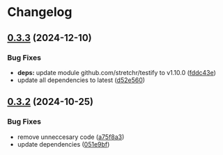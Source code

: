 # Changelog

## [0.3.3](https://github.com/Jmainguy/bible/compare/v0.3.2...v0.3.3) (2024-12-10)


### Bug Fixes

* **deps:** update module github.com/stretchr/testify to v1.10.0 ([fddc43e](https://github.com/Jmainguy/bible/commit/fddc43eba5a8c369ab5c4adeaad4321b496e2ce2))
* update all dependencies to latest ([d52e560](https://github.com/Jmainguy/bible/commit/d52e5600d10927b254e634e2ece1ada7bb7b6d02))

## [0.3.2](https://github.com/Jmainguy/bible/compare/v0.3.1...v0.3.2) (2024-10-25)


### Bug Fixes

* remove unneccesary code ([a75f8a3](https://github.com/Jmainguy/bible/commit/a75f8a33ea1ab7d7e8153bab18aa4ecaf677ab23))
* update dependencies ([051e9bf](https://github.com/Jmainguy/bible/commit/051e9bf5bb944ea0353631b0696f0812a2f15bc7))
